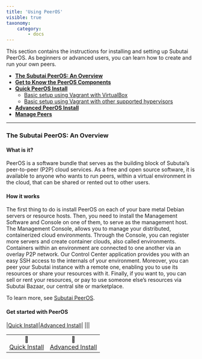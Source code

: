 ```yaml
---
title: 'Using PeerOS'
visible: true
taxonomy:
    category:
        - docs
---
```


This section contains the instructions for installing and setting up Subutai PeerOS. As beginners or advanced users, you can learn how to create and run your own peers.

* **[The Subutai PeerOS: An Overview](#subutai-peeros)**
* **[Get to Know the PeerOS Components](peeros-components)**
* **[Quick PeerOS Install](peeros-quick-install)**
  * [Basic setup using Vagrant with VirtualBox](peeros-vagrant-virtualbox)
  * [Basic setup using Vagrant with other supported hypervisors](peeros-other-supervisors) 
* **[Advanced PeerOS Install](peeros-advanced-install)**
* **[Manage Peers](manage-peers)**

***

### <a name="peeros"> </a> The Subutai PeerOS: An Overview

#### What is it?

PeerOS is a software bundle that serves as the building block of Subutai’s peer-to-peer (P2P) cloud services. As a free and open source software, it is available to anyone who wants to run peers, within a virtual environment in the cloud, that can be shared or rented out to other users. 

#### How it works
The first thing to do is install PeerOS on each of your bare metal Debian servers or resource hosts. Then, you need to install the Management Software and Console on one of them, to serve as the management host. The Management Console, allows you to manage your distributed, containerized cloud environments. Through the Console, you can register more servers and create container clouds, also called environments. Containers within an environment are connected to one another via an overlay P2P network. Our Control Center application provides you with an easy SSH access to the internals of your environment. Moreover, you can peer your Subutai instance with a remote one, enabling you to use its resources or share your resources with it. Finally, if you want to, you can sell or rent your resources, or pay to use someone else’s resources via Subutai Bazaar, our central site or marketplace.

To learn more, see [Subutai PeerOS](https://subutai.io/peer-os.html).

#### Get started with PeerOS

|[Quick Install](peeros-quick-install)|[Advanced Install](peeros-advanced-install)|
||| 
   
<table>
 <tr rowspan="2" align="center"> 
  <td> 🔻 <br>
   <a href="https://github.com/MarilizaC/doc_v2/wiki/Quick-PeerOS-Install"> Quick Install </a>    
  </td>
  <td> 🔻 <br>
   <a href="https://github.com/MarilizaC/doc_v2/wiki/Advanced-PeerOS-Install"> Advanced Install </a>
  </td>
 </tr>
</table>





